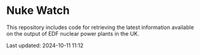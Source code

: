 # Nuke Watch

This repository includes code for retrieving the latest information available on the output of EDF nuclear power plants in the UK.

Last updated: 2024-10-11 11:12